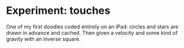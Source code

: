<!--
  id: 2574
  date: 2014-04-24T11:19:04
  modified: 2015-10-25T07:06:48
  slug: experiment-touches
  type: post
  excerpt: <p>One of my first doodles coded entirely on an iPad: circles and stars are drawn in advance and cached. Then given a velocity and some kind of gravity with an inverse square.</p>
  categories: uncategorized
  tags: cool shit, experiment, particles
  inCv: 
  inPortfolio: 
  dateFrom: 
  dateTo: 
-->

# Experiment: touches

<p>One of my first doodles coded entirely on an iPad: circles and stars are drawn in advance and cached. Then given a velocity and some kind of gravity with an inverse square.</p>
<p><!--more--></p>
<pre><code data-language="javascript" data-src="/wordpress/wp-content/themes/sjeiti/static/experiment/touches.js"></code></pre>